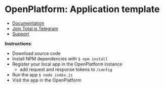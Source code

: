 # OpenPlatform: Application template

- [Documentation](https://docs.totaljs.com/openplatform/)
- [Join Total.js Telegram](https://t.me/totaljs)
- [Support](https://www.totaljs.com/support/)

__Instructions__:

- Download source code
- Install NPM dependencies with `$ npm install`
- Register your local app in the OpenPlatform instance
	- add request and response tokens to `/config`
- Run the app `$ node index.js`
- Visit the app in the OpenPlatform

[license-image]: https://img.shields.io/badge/license-MIT-blue.svg?style=flat
[license-url]: license.txt
